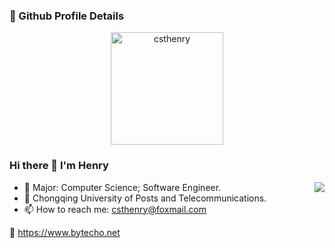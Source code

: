 ### 🔎 Github Profile Details

<p align="center"><img height="180em" src="https://github-profile-summary-cards.vercel.app/api/cards/profile-details?username=csthenry&theme=github" alt="csthenry" align = "center"/></p>

### Hi there 👋 I'm Henry

<img align="right" src="https://github-readme-stats.csthenry.vercel.app/api?username=CSTHenry&show_icons=true&icon_color=805AD5&text_color=718096&bg_color=ffffff&hide_title=true" />

- 🔭 Major: Computer Science; Software Engineer.
- 🏫 Chongqing University of Posts and Telecommunications.
- 📫 How to reach me: csthenry@foxmail.com

🔗 https://www.bytecho.net


<!--
**CSTHenry/CSTHenry** is a ✨ _special_ ✨ repository because its `README.md` (this file) appears on your GitHub profile.

Here are some ideas to get you started:

- 🔭 I’m currently working on ...
- 🌱 I’m currently learning ...
- 👯 I’m looking to collaborate on ...
- 🤔 I’m looking for help with ...
- 💬 Ask me about ...
- 📫 How to reach me: ...
- 😄 Pronouns: ...
- ⚡ Fun fact: ...
-->
